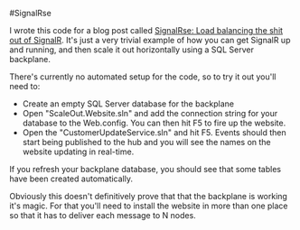 #SignalRse

I wrote this code for a blog post called [SignalRse: Load balancing the shit out of SignalR](http://scottcodes.net/signalr-load-balancing). It's just a very
trivial example of how you can get SignalR up and running, and then scale it out horizontally using a SQL Server backplane.

There's currently no automated setup for the code, so to try it out you'll need to:

- Create an empty SQL Server database for the backplane
- Open "ScaleOut.Website.sln" and add the connection string for your database to the Web.config. You can then hit F5 to fire up the website.
- Open the "CustomerUpdateService.sln" and hit F5. Events should then start being published to the hub and you will see the names on the website updating in real-time.

If you refresh your backplane database, you should see that some tables have been created automatically. 

Obviously this doesn't definitively prove that that the backplane is working it's magic. For that you'll need to install the website in more than one place so that it 
has to deliver each message to N nodes.